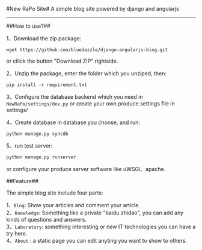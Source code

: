 #New RaPo Site#
A simple blog site powered by django and angularjs

---

##How to use?##

1、Download the zip package:

    wget https://github.com/bluedazzle/django-angularjs-blog.git

or cilick the button "Download ZIP" rightside.

2、Unzip the package, enter the folder which you unziped, then:

    pip install -r requirement.txt

3、Configure the database backend which you need in `NewRaPo/settings/dev.py` or create your own produce settings file in settings/  

4、Create database in database you choose, and run:

    python manage.py syncdb

5、run test server:

    python manage.py runserver

or configure your produce server software like uWSGI、apache.

##Feature##

The simple blog site include four parts:

1、`Blog`: Show your articles and comment your article.  
2、`Knowledge`: Something like a private "baidu zhidao", you can add any kinds of questions and answers.  
3、`Laboratory`: something interesting or new IT technologies you can have a try here.  
4、`About` : a static page you can edit anyting you want to show to others.  

